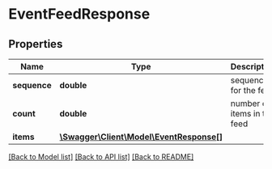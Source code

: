 # EventFeedResponse

## Properties
Name | Type | Description | Notes
------------ | ------------- | ------------- | -------------
**sequence** | **double** | sequence for the feed | 
**count** | **double** | number of items in the feed | 
**items** | [**\Swagger\Client\Model\EventResponse[]**](EventResponse.md) |  | 

[[Back to Model list]](../README.md#documentation-for-models) [[Back to API list]](../README.md#documentation-for-api-endpoints) [[Back to README]](../README.md)


